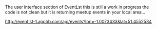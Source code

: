 The user interface section of EventLst this is still a work in progress the code is not clean but it is returning meetup events in your local area...

http://eventlst-1.apphb.com/api/events?lon=-1.0073433&lat=51.4552534
